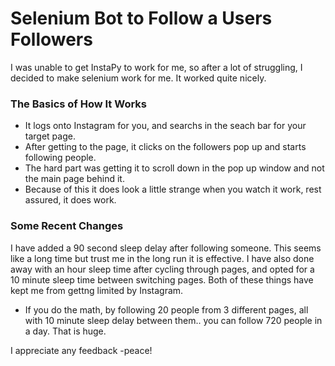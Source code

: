 # Selenium Bot to Follow a Users Followers

I was unable to get InstaPy to work for me, so after a lot of struggling, I decided to make selenium work for me. It worked quite nicely.

### The Basics of How It Works

* It logs onto Instagram for you, and searchs in the seach bar for your target page. 
* After getting to the page, it clicks on the followers pop up and starts following people.
* The hard part was getting it to scroll down in the pop up window and not the main page behind it.
* Because of this it does look a little strange when you watch it work, rest assured, it does work.

### Some Recent Changes
  I have added a 90 second sleep delay after following someone. This seems like a long time but trust me in the long run it is effective.
  I have also done away with an hour sleep time after cycling through pages, and opted for a 10 minute sleep time between switching pages.
  Both of these things have kept me from gettng limited by Instagram.
* If you do the math, by following 20 people  from 3 different pages, all with 10 minute sleep delay between them.. you can follow 720 people in a day.
    That is huge.





I appreciate any feedback -peace!
